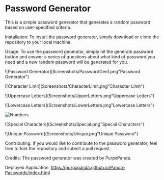 # Password Generator
This is a simple password generator that generates a random password based on user-specified criteria.

Installation:
To install the password generator, simply download or clone the repository to your local machine.

Usage:
To use the password generator, simply hit the generate password button and answer a series of questions about what kind of password you need and a new random password will be generated for you.

![Password Generator](Screenshots/PasswordGen1.png"Password Generator")

![Character Limit](Screenshots/CharacterLimit.png"Character Limit")

![Uppercase Letters](Screenshots/UpperLetters.png"Uppercase Letters")

![Lowercase Letters](Screenshots/LowerLetters.png"Lowercase Letters")

![Numbers](Screenshots/Numbers.png"Numbers")

![Special Characters](Screenshots/Special.png"Special Characters")

![Unique Password](Screenshots/Unique.png"Unique Password")

Contributing:
If you would like to contribute to the password generator, feel free to fork the repository and submit a pull request.

Credits:
The password generator was created by PurpxPanda.


Deployed Application: https://purpxpanda.github.io/Panda-Passwords/index.html
